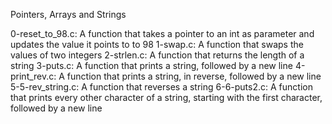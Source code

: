 Pointers, Arrays and Strings

0-reset_to_98.c: A function that takes a pointer to an int as parameter and updates the value it points to to 98
1-swap.c: A function that swaps the values of two integers
2-strlen.c: A function that returns the length of a string
3-puts.c: A function that prints a string, followed by a new line
4-print_rev.c: A function that prints a string, in reverse, followed by a new line
5-5-rev_string.c: A function that reverses a string
6-6-puts2.c: A function that prints every other character of a string, starting with the first character, followed by a new line
